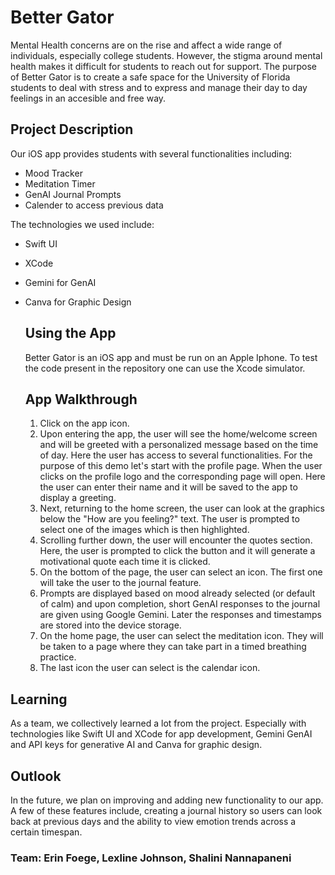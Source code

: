 # Better Gator
Mental Health concerns are on the rise and affect a wide range of individuals, especially college students. However, the stigma around mental health makes it difficult for students to reach out for support. The purpose of Better Gator is to create a safe space for the University of Florida students to deal with stress and to express and manage their day to day feelings in an accesible and free way.

## Project Description
Our iOS app provides students with several functionalities including:
 - Mood Tracker
 - Meditation Timer
 - GenAI Journal Prompts
 - Calender to access previous data

The technologies we used include:
- Swift UI
- XCode
- Gemini for GenAI
- Canva for Graphic Design

  ## Using the App
  Better Gator is an iOS app and must be run on an Apple Iphone. To test the code present in the repository one can use the Xcode simulator.

  ## App Walkthrough
  1. Click on the app icon.
  2. Upon entering the app, the user will see the home/welcome screen and will be greeted with a personalized message based on the time of day. Here the user has access to several functionalities. For the purpose of this demo let's start with the profile page. When the user clicks on the profile logo and the corresponding page will open. Here the user can enter their name and it will be saved to the app to display a greeting.
  3. Next, returning to the home screen, the user can look at the graphics below the "How are you feeling?" text. The user is prompted to select one of the images which is then highlighted.
  4. Scrolling further down, the user will encounter the quotes section. Here, the user is prompted to click the button and it will generate a motivational quote each time it is clicked.
  5. On the bottom of the page, the user can select an icon. The first one will take the user to the journal feature.
  6. Prompts are displayed based on mood already selected (or default of calm) and upon completion, short GenAI responses to the journal are given using Google Gemini. Later the responses and timestamps are stored into the device storage.
  7. On the home page, the user can select the meditation icon. They will be taken to a page where they can take part in a timed breathing practice.
  8. The last icon the user can select is the calendar icon.
 
## Learning
As a team, we collectively learned a lot from the project. Especially with technologies like Swift UI and XCode for app development, Gemini GenAI and API keys for generative AI and Canva for graphic design.

## Outlook
In the future, we plan on improving and adding new functionality to our app. A few of these features include, creating a journal history so users can look back at previous days and the ability to view emotion trends across a certain timespan.



### Team: Erin Foege, Lexline Johnson, Shalini Nannapaneni
